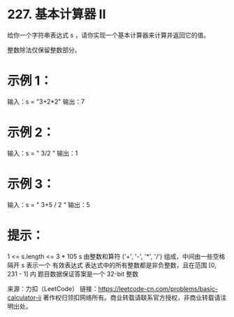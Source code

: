 # 227. 基本计算器 II

给你一个字符串表达式 s ，请你实现一个基本计算器来计算并返回它的值。

整数除法仅保留整数部分。

# 示例 1：

输入：s = "3+2*2"
输出：7

# 示例 2：

输入：s = " 3/2 "
输出：1

# 示例 3：

输入：s = " 3+5 / 2 "
输出：5

# 提示：

1 <= s.length <= 3 * 105
s 由整数和算符 ('+', '-', '*', '/') 组成，中间由一些空格隔开
s 表示一个 有效表达式
表达式中的所有整数都是非负整数，且在范围 [0, 231 - 1] 内
题目数据保证答案是一个 32-bit 整数

来源：力扣（LeetCode）
链接：https://leetcode-cn.com/problems/basic-calculator-ii
著作权归领扣网络所有。商业转载请联系官方授权，非商业转载请注明出处。